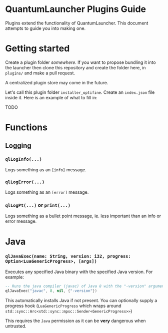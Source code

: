 # QuantumLauncher Plugins Guide

Plugins extend the functionality of QuantumLauncher.
This document attempts to guide you into making one.

# Getting started

Create a plugin folder *somewhere*. If you want to propose
bundling it into the launcher then clone this repository
and create the folder here, in `plugins/` and make a pull request.

A centralized plugin store may come in the future.

Let's call this plugin folder `installer_optifine`. Create an `index.json`
file inside it. Here is an example of what to fill in:

TODO

# Functions

## Logging

### `qlLogInfo(...)`
Logs something as an `[info]` message.

### `qlLogError(...)`
Logs something as an `[error]` message.

### `qlLogPt(...)` or `print(...)`
Logs something as a bullet point message, ie.
less important than an info or error message.

# Java

### `qlJavaExec(name: String, version: i32, progress: Option<LuaGenericProgress>, [args])`
Executes any specified Java binary with the specified Java version.
For example:

```lua
-- Runs the java compiler (javac) of Java 8 with the "-version" argument
qlJavaExec("javac", 8, nil, {"-version"})
```

This automatically installs Java if not present. You can optionally supply a progress hook
(`LuaGenericProgress` which wraps around `std::sync::Arc<std::sync::mpsc::Sender<GenericProgress>>`)

This requires the `Java` permission as it can be **very** dangerous when untrusted.
